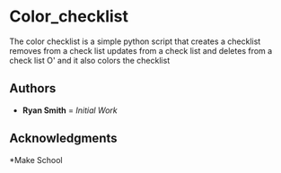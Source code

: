 # Color_checklist
The color checklist is a simple python script that creates a checklist
removes from a check list
updates from a check list
and deletes from a check list
O' and it also colors the checklist

## Authors
* **Ryan Smith** = *Initial Work*
## Acknowledgments
*Make School
